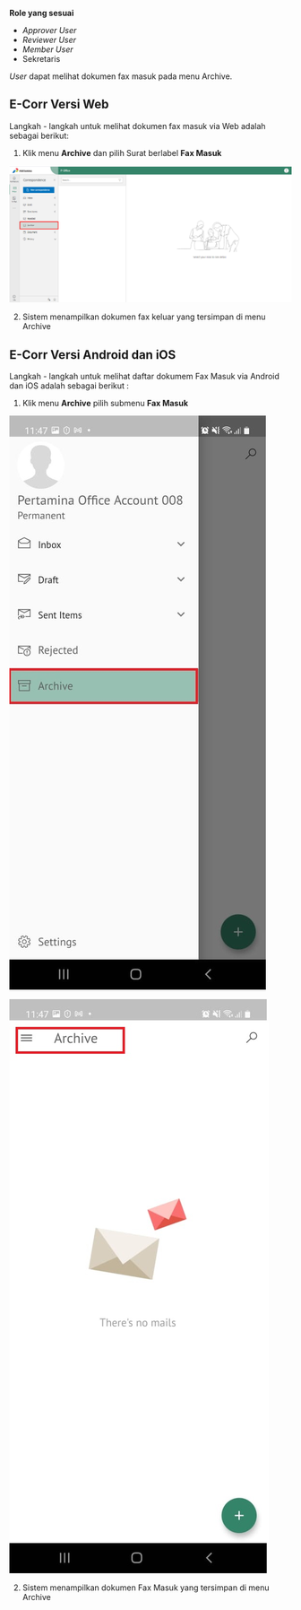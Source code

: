 **Role yang sesuai**

- *Approver User*
- *Reviewer User*
- *Member User*
- Sekretaris

*User* dapat melihat dokumen fax masuk pada menu Archive.

## **E-Corr Versi Web**

Langkah - langkah untuk melihat dokumen fax masuk via Web adalah sebagai berikut:

1. Klik menu **Archive** dan pilih Surat berlabel **Fax Masuk**

![gambar](Archive/AR_Web/02AR04.png)

2. Sistem menampilkan dokumen fax keluar yang tersimpan di menu Archive



## **E-Corr Versi Android dan iOS**

Langkah - langkah untuk melihat daftar dokumem Fax Masuk via Android dan iOS adalah sebagai berikut :

1. Klik menu **Archive** pilih submenu **Fax Masuk**
   
![gambar](Archive/AR_Android/FM/02A01.jpg) 

![gambar](Archive/AR_Android/FM/02A02.jpg)

2. Sistem menampilkan dokumen Fax Masuk yang tersimpan di menu Archive

